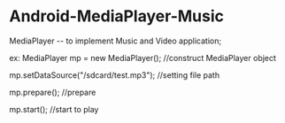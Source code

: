 # Android-MediaPlayer-Music

MediaPlayer -- to implement Music and Video application;

ex:
MediaPlayer mp = new MediaPlayer(); //construct MediaPlayer object 

mp.setDataSource("/sdcard/test.mp3"); //setting file path 

mp.prepare(); //prepare 

mp.start(); //start to play
